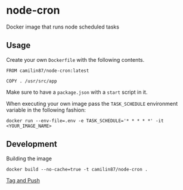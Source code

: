 # node-cron  
Docker image that runs node scheduled tasks

## Usage  
Create your own `Dockerfile` with the following contents.

```
FROM camilin87/node-cron:latest

COPY . /usr/src/app
```

Make sure to have a `package.json` with a `start` script in it.

When executing your own image pass the `TASK_SCHEDULE` environment variable in the following fashion:

```
docker run --env-file=.env -e TASK_SCHEDULE='* * * * *' -it <YOUR_IMAGE_NAME>
```


## Development  

Building the image

```
docker build --no-cache=true -t camilin87/node-cron .
```

[Tag and Push](https://docs.docker.com/mac/step_six/)
